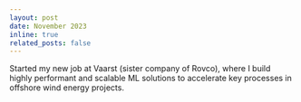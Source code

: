 ```yaml
---
layout: post
date: November 2023
inline: true
related_posts: false
---
```


Started my new job at Vaarst (sister company of Rovco), where I build highly performant and scalable ML solutions to accelerate key processes in offshore wind energy projects.
